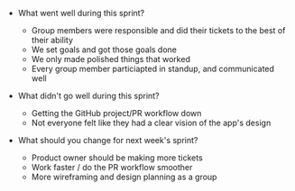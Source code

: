 * What went well during this sprint?
  * Group members were responsible and did their tickets to the best of their ability
  * We set goals and got those goals done
  * We only made polished things that worked
  * Every group member particiapted in standup, and communicated well

* What didn't go well during this sprint?
  * Getting the GitHub project/PR workflow down
  * Not everyone felt like they had a clear vision of the app's design

* What should you change for next week's sprint?
  * Product owner should be making more tickets
  * Work faster / do the PR workflow smoother
  * More wireframing and design planning as a group
